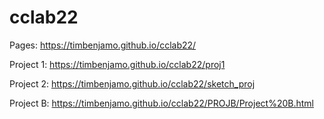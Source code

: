 # cclab22
 
Pages: https://timbenjamo.github.io/cclab22/

Project 1: https://timbenjamo.github.io/cclab22/proj1

Project 2: https://timbenjamo.github.io/cclab22/sketch_proj

Project B: https://timbenjamo.github.io/cclab22/PROJB/Project%20B.html
